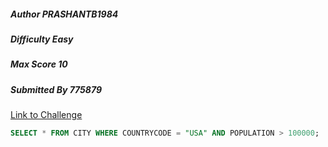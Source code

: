 ##### Author PRASHANTB1984
##### Difficulty Easy
##### Max Score 10
##### Submitted By 775879

[Link to Challenge](https://www.hackerrank.com/challenges/revising-the-select-query/)


```sql
SELECT * FROM CITY WHERE COUNTRYCODE = "USA" AND POPULATION > 100000;
```

